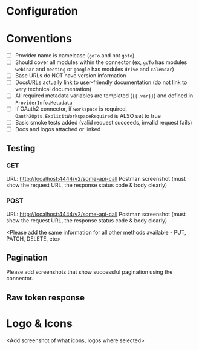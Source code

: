 # Configuration
<Any special connector notes>

# Conventions
- [ ] Provider name is camelcase (`goTo` and not `goto`)
- [ ] Should cover all modules within the connector (ex, `goTo` has modules `webinar` and `meeting` or `google` has modules `drive` and `calendar`)
- [ ] Base URLs do NOT have version information
- [ ] DocsURLs actually link to user-friendly documentation (do not link to very technical documentation)
- [ ] All required metadata variables are templated (`{{.var}}`) and defined in `ProviderInfo.Metadata`
- [ ] If OAuth2 connector, if `workspace` is required, `Oauth2Opts.ExplicitWorkspaceRequired` is ALSO set to true
- [ ] Basic smoke tests added (valid request succeeds, invalid request fails)
- [ ] Docs and logos attached or linked

## Testing
### GET
URL: <http://localhost:4444/v2/some-api-call>
Postman screenshot (must show the request URL, the response status code & body clearly)

### POST
URL: <http://localhost:4444/v2/some-api-call>
Postman screenshot (must show the request URL, the response status code & body clearly)

<Please add the same information for all other methods available - PUT, PATCH, DELETE, etc>

## Pagination
Please add screenshots that show successful pagination using the connector.

## Raw token response
<In case of Oauth2 auth connector paste token response>

# Logo & Icons
<Add screenshot of what icons, logos where selected>
